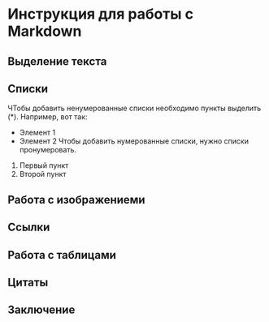 # Инструкция для работы с Markdown

## Выделение текста

## Списки

ЧТобы добавить ненумерованные списки необходимо пункты выделить (*). Например, вот так:
* Элемент 1
* Элемент 2
Чтобы добавить нумерованные списки, нужно списки пронумеровать.
1. Первый пункт
2. Второй пункт

## Работа с изображениеми

## Ссылки

## Работа с таблицами

## Цитаты

## Заключение